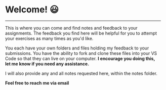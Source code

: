 # Welcome! 😃
------------------
This is where you can come and find notes and feedback to your assignments. The feedback you find here will be helpful for you to attempt your exercises as many times as you'd like. 

You each have your own folders and files holding my feedback to your submissions. You have the ability to fork and clone these files into your VS Code so that they can live on your computer. **I encourage you doing this, let me know if you need any assistance.**

I will also provide any and all notes requested here, within the notes folder.

**Feel free to reach me via email**
